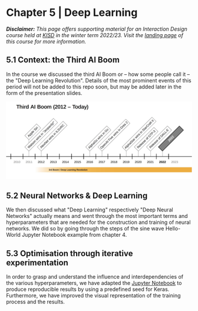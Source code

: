 # Chapter 5 | Deep Learning

***Disclaimer:*** *This page offers supporting material for an Interaction Design course held at [KISD](https://kisd.de) in the winter term 2022/23. Visit the [landing page](https://github.com/KISDinteractive/fundamentals22w) of this course for more information.*

## 5.1 Context: the Third AI Boom

In the course we discussed the third AI Boom or – how some people call it – the "Deep Learning Revolution". Details of the most prominent events of this period will not be added to this repo soon, but may be added later in the form of the presentation slides.

![DeepLearningTimeline](img/DeepLearningTimeline.jpg)

##  5.2 Neural Networks & Deep Learning

We then discussed what "Deep Learning" respectively "Deep Neural Networks" actually means and went through the most important terms and hyperparameters  that are needed for the construction and training of neural networks. We did so by going through the steps of the sine wave Hello-World Jupyter Notebook example from chapter 4.

## 5.3 Optimisation through iterative experimentation

In order to grasp and understand the influence and interdependencies of the various hyperparameters, we have adapted the [Jupyter Notebook](src/HelloWorld-SineWave.ipynb) to produce reproducible results by using a predefined seed for Keras. Furthermore, we have improved the visual representation of the training process and the results.


